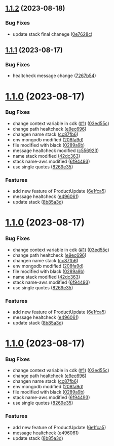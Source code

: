 ## [1.1.2](https://github.com/alanjosue97/api_salon/compare/v1.1.1...v1.1.2) (2023-08-18)


### Bug Fixes

* update stack final chanege ([0e7628c](https://github.com/alanjosue97/api_salon/commit/0e7628c4f17ccf6335f0267ba5d31decd614918c))

## [1.1.1](https://github.com/alanjosue97/api_salon/compare/v1.1.0...v1.1.1) (2023-08-17)


### Bug Fixes

* healtcheck message change ([7267b54](https://github.com/alanjosue97/api_salon/commit/7267b548532e27042cbe3384be0df0d96a06cdda))

# [1.1.0](https://github.com/alanjosue97/api_salon/compare/v1.0.3...v1.1.0) (2023-08-17)


### Bug Fixes

* change context variable in cdk ([#1](https://github.com/alanjosue97/api_salon/issues/1)) ([03ed55c](https://github.com/alanjosue97/api_salon/commit/03ed55cd4a078a7655be5d964132a216190805a1))
* change path healtcheck ([e9ec696](https://github.com/alanjosue97/api_salon/commit/e9ec696fe9e02a4372635ee7127b31c3711396a5))
* changen name stack ([cc87fb6](https://github.com/alanjosue97/api_salon/commit/cc87fb6d5962c9a1ec29797825766cacdcd6bd48))
* env mongodb modified ([208fa9d](https://github.com/alanjosue97/api_salon/commit/208fa9d9ac77703ea0b72a4efcaad4f8f804f736))
* file modified with black ([0289a9b](https://github.com/alanjosue97/api_salon/commit/0289a9b9f4b3390b8663d6ccc133b34d904b8c25))
* message healtcheck modified ([c556923](https://github.com/alanjosue97/api_salon/commit/c55692337c4c1ab06fb2101bd72e0763d31ec5f4))
* name stack modified ([42dc363](https://github.com/alanjosue97/api_salon/commit/42dc363a49e03ea798f56eaee4b5b9172a1f429a))
* stack name-aws modified ([6f94493](https://github.com/alanjosue97/api_salon/commit/6f94493cc74b4deb86e15b4a52a1239a5423252f))
* use single quotes ([8269e35](https://github.com/alanjosue97/api_salon/commit/8269e35b0113c07ef24504f72f879bfca2325ea5))


### Features

* add new feature of ProductUpdate ([6e1fca5](https://github.com/alanjosue97/api_salon/commit/6e1fca500347949561582c81a67146633fb401b1))
* message healtcheck ([e496061](https://github.com/alanjosue97/api_salon/commit/e496061b0ab274e4d22066ecbf968363e2960a32))
* update stack ([8b85a3d](https://github.com/alanjosue97/api_salon/commit/8b85a3dec710bf121a2771e36c2104f6a9a2cb24))

# [1.1.0](https://github.com/alanjosue97/api_salon/compare/v1.0.3...v1.1.0) (2023-08-17)


### Bug Fixes

* change context variable in cdk ([#1](https://github.com/alanjosue97/api_salon/issues/1)) ([03ed55c](https://github.com/alanjosue97/api_salon/commit/03ed55cd4a078a7655be5d964132a216190805a1))
* change path healtcheck ([e9ec696](https://github.com/alanjosue97/api_salon/commit/e9ec696fe9e02a4372635ee7127b31c3711396a5))
* changen name stack ([cc87fb6](https://github.com/alanjosue97/api_salon/commit/cc87fb6d5962c9a1ec29797825766cacdcd6bd48))
* env mongodb modified ([208fa9d](https://github.com/alanjosue97/api_salon/commit/208fa9d9ac77703ea0b72a4efcaad4f8f804f736))
* file modified with black ([0289a9b](https://github.com/alanjosue97/api_salon/commit/0289a9b9f4b3390b8663d6ccc133b34d904b8c25))
* name stack modified ([42dc363](https://github.com/alanjosue97/api_salon/commit/42dc363a49e03ea798f56eaee4b5b9172a1f429a))
* stack name-aws modified ([6f94493](https://github.com/alanjosue97/api_salon/commit/6f94493cc74b4deb86e15b4a52a1239a5423252f))
* use single quotes ([8269e35](https://github.com/alanjosue97/api_salon/commit/8269e35b0113c07ef24504f72f879bfca2325ea5))


### Features

* add new feature of ProductUpdate ([6e1fca5](https://github.com/alanjosue97/api_salon/commit/6e1fca500347949561582c81a67146633fb401b1))
* message healtcheck ([e496061](https://github.com/alanjosue97/api_salon/commit/e496061b0ab274e4d22066ecbf968363e2960a32))
* update stack ([8b85a3d](https://github.com/alanjosue97/api_salon/commit/8b85a3dec710bf121a2771e36c2104f6a9a2cb24))

# [1.1.0](https://github.com/alanjosue97/api_salon/compare/v1.0.3...v1.1.0) (2023-08-17)


### Bug Fixes

* change context variable in cdk ([#1](https://github.com/alanjosue97/api_salon/issues/1)) ([03ed55c](https://github.com/alanjosue97/api_salon/commit/03ed55cd4a078a7655be5d964132a216190805a1))
* change path healtcheck ([e9ec696](https://github.com/alanjosue97/api_salon/commit/e9ec696fe9e02a4372635ee7127b31c3711396a5))
* changen name stack ([cc87fb6](https://github.com/alanjosue97/api_salon/commit/cc87fb6d5962c9a1ec29797825766cacdcd6bd48))
* env mongodb modified ([208fa9d](https://github.com/alanjosue97/api_salon/commit/208fa9d9ac77703ea0b72a4efcaad4f8f804f736))
* file modified with black ([0289a9b](https://github.com/alanjosue97/api_salon/commit/0289a9b9f4b3390b8663d6ccc133b34d904b8c25))
* stack name-aws modified ([6f94493](https://github.com/alanjosue97/api_salon/commit/6f94493cc74b4deb86e15b4a52a1239a5423252f))
* use single quotes ([8269e35](https://github.com/alanjosue97/api_salon/commit/8269e35b0113c07ef24504f72f879bfca2325ea5))


### Features

* add new feature of ProductUpdate ([6e1fca5](https://github.com/alanjosue97/api_salon/commit/6e1fca500347949561582c81a67146633fb401b1))
* message healtcheck ([e496061](https://github.com/alanjosue97/api_salon/commit/e496061b0ab274e4d22066ecbf968363e2960a32))
* update stack ([8b85a3d](https://github.com/alanjosue97/api_salon/commit/8b85a3dec710bf121a2771e36c2104f6a9a2cb24))
